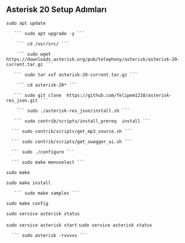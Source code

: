 ## Asterisk 20 Setup Adımları 



   ``` sudo apt update ```

	   ``` sudo apt upgrade -y ```

	    ``` cd /usr/src/ ```

	    ``` sudo wget https://downloads.asterisk.org/pub/telephony/asterisk/asterisk-20-current.tar.gz ```

	   ``` sudo tar xvf asterisk-20-current.tar.gz ```

	    ``` cd asterisk-20* ```

	   ``` sudo git clone  https://github.com/felipem1210/asterisk-res_json.git ```

	    ``` sudo ./asterisk-res_json/install.sh ```

	   ``` sudo contrib/scripts/install_prereq  install ```
 
	  ``` sudo contrib/scripts/get_mp3_source.sh ```
 
	  ``` sudo contrib/scripts/get_swagger_ui.sh ```

	  ``` sudo ./configure ```

	  ``` sudo make menuselect ```

   ``` sudo make ```

  ``` sudo make install ```

	   ``` sudo make samples ```
 
  ``` sudo make config ```

  ``` sudo service asterisk status ```

  ``` sudo service asterisk start ```
	  ``` sudo service asterisk status ```

	  ``` sudo asterisk -rvvvvv ```
